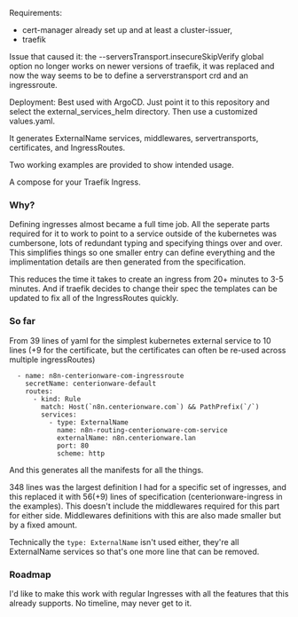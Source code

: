 
Requirements: 
* cert-manager already set up and at least a cluster-issuer, 
* traefik

Issue that caused it:
 the --serversTransport.insecureSkipVerify global option no longer works on newer versions of traefik, it was replaced and now the way seems to be to define a serverstransport crd and an ingressroute. 

Deployment: Best used with ArgoCD. Just point it to this repository and select the external_services_helm directory. Then use a customized values.yaml.

It generates ExternalName services, middlewares, servertransports, certificates, and IngressRoutes.

Two working examples are provided to show intended usage.

A compose for your Traefik Ingress.

### Why? 

Defining ingresses almost became a full time job. All the seperate parts required for it to work to point to a service outside of the kubernetes was cumbersone, lots of redundant typing and specifying things over and over. This simplifies things so one smaller entry can define everything and the implimentation details are then generated from the specification.

This reduces the time it takes to create an ingress from 20+ minutes to 3-5 minutes. And if traefik decides to change their spec the templates can be updated to fix all of the IngressRoutes quickly. 

### So far

From 39 lines of yaml for the simplest kubernetes external service to 10 lines (+9 for the certificate, but the certificates can often be re-used across multiple ingressRoutes)

```
  - name: n8n-centerionware-com-ingressroute
    secretName: centerionware-default
    routes:
      - kind: Rule
        match: Host(`n8n.centerionware.com`) && PathPrefix(`/`)
        services:
          - type: ExternalName
            name: n8n-routing-centerionware-com-service
            externalName: n8n.centerionware.lan
            port: 80
            scheme: http
```

And this generates all the manifests for all the things. 

348 lines was the largest definition I had for a specific set of ingresses, and this replaced it with 56(+9) lines of specification (centerionware-ingress in the examples). This doesn't include the middlewares required for this part for either side. Middlewares definitions with this are also made smaller but by a fixed amount.

Technically the `type: ExternalName` isn't used either, they're all ExternalName services so that's one more line that can be removed.

### Roadmap

I'd like to make this work with regular Ingresses with all the features that this already supports. No timeline, may never get to it.

